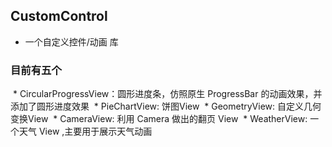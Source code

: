 ## CustomControl
* 一个自定义控件/动画 库

### 目前有五个
  * CircularProgressView：圆形进度条，仿照原生 ProgressBar 的动画效果，并添加了圆形进度效果
  * PieChartView: 饼图View
  * GeometryView: 自定义几何变换View
  * CameraView: 利用 Camera 做出的翻页 View
  * WeatherView: 一个天气 View ,主要用于展示天气动画
